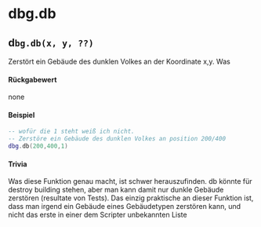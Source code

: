 # dbg.db

## d`bg.db(x, y, ??)`

Zerstört ein Gebäude des dunklen Volkes an der Koordinate x,y. Was

#### Rückgabewert

none

#### Beispiel

```lua
-- wofür die 1 steht weiß ich nicht.
-- Zerstöre ein Gebäude des dunklen Volkes an position 200/400
dbg.db(200,400,1)
```

#### Trivia

Was diese Funktion genau macht, ist schwer herauszufinden. db könnte für destroy building stehen, aber man kann damit nur dunkle Gebäude zerstören (resultate von Tests). Das einzig praktische an dieser Funktion ist, dass man irgend ein Gebäude eines Gebäudetypen zerstören kann, und nicht das erste in einer dem Scripter unbekannten Liste
